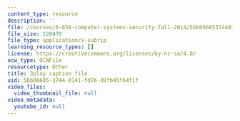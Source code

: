 ```yaml
---
content_type: resource
description: ''
file: /courses/6-858-computer-systems-security-fall-2014/5bb0860537440141fd76d9fb45f64f1f_WG5UbMrUiLU.srt
file_size: 128478
file_type: application/x-subrip
learning_resource_types: []
license: https://creativecommons.org/licenses/by-nc-sa/4.0/
ocw_type: OCWFile
resourcetype: Other
title: 3play caption file
uid: 5bb08605-3744-0141-fd76-d9fb45f64f1f
video_files:
  video_thumbnail_file: null
video_metadata:
  youtube_id: null
---
```

